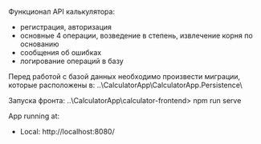 Функционал API калькулятора:
- регистрация, авторизация
- основные 4 операции, возведение в степень, извлечение корня по основанию
- сообщения об ошибках
- логирование операций в базу

Перед работой с базой данных необходимо произвести миграции, которые расположены в:
..\CalculatorApp\CalculatorApp.Persistence\

Запуска фронта: 
..\CalculatorApp\calculator-frontend> npm run serve

App running at:
  - Local:   http://localhost:8080/
